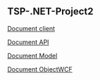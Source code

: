  TSP-.NET-Project2
-------------------


[Document client](Client/_NET_UI.pdf)

[Document API](API/DatabaseAndApi.pdf)

[Document Model](Model/DatabaseAndApi.pdf)

[Document ObjectWCF](Model/WCF.pdf)

